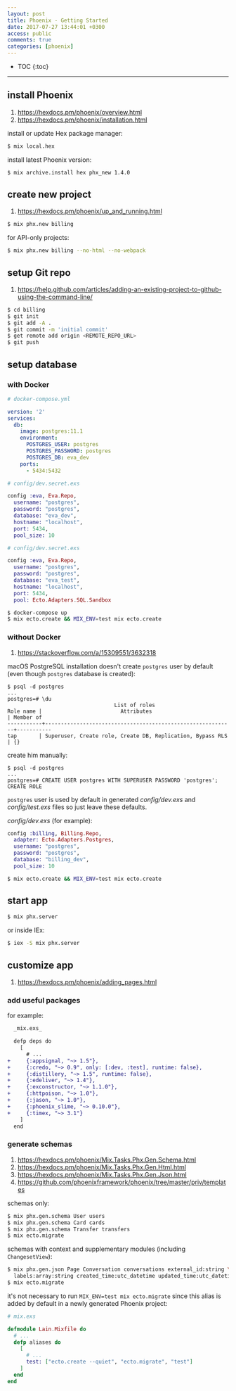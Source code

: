 ```yaml
---
layout: post
title: Phoenix - Getting Started
date: 2017-07-27 13:44:01 +0300
access: public
comments: true
categories: [phoenix]
---
```


<!-- more -->

* TOC
{:toc}
<hr>

install Phoenix
---------------

1. <https://hexdocs.pm/phoenix/overview.html>
2. <https://hexdocs.pm/phoenix/installation.html>

install or update Hex package manager:

```sh
$ mix local.hex
```

install latest Phoenix version:

```sh
$ mix archive.install hex phx_new 1.4.0
```

create new project
------------------

1. <https://hexdocs.pm/phoenix/up_and_running.html>

```sh
$ mix phx.new billing
```

for API-only projects:

```sh
$ mix phx.new billing --no-html --no-webpack
```

setup Git repo
---------------

1. <https://help.github.com/articles/adding-an-existing-project-to-github-using-the-command-line/>

```sh
$ cd billing
$ git init
$ git add -A .
$ git commit -m 'initial commit'
$ get remote add origin <REMOTE_REPO_URL>
$ git push
```

setup database
---------------

### with Docker

```yaml
# docker-compose.yml

version: '2'
services:
  db:
    image: postgres:11.1
    environment:
      POSTGRES_USER: postgres
      POSTGRES_PASSWORD: postgres
      POSTGRES_DB: eva_dev
    ports:
      - 5434:5432
```

```elixir
# config/dev.secret.exs

config :eva, Eva.Repo,
  username: "postgres",
  password: "postgres",
  database: "eva_dev",
  hostname: "localhost",
  port: 5434,
  pool_size: 10
```

```elixir
# config/dev.secret.exs

config :eva, Eva.Repo,
  username: "postgres",
  password: "postgres",
  database: "eva_test",
  hostname: "localhost",
  port: 5434,
  pool: Ecto.Adapters.SQL.Sandbox
```

```sh
$ docker-compose up
$ mix ecto.create && MIX_ENV=test mix ecto.create
```

### without Docker

1. <https://stackoverflow.com/a/15309551/3632318>

macOS PostgreSQL installation doesn't create `postgres` user by default
(even though `postgres` database is created):

```
$ psql -d postgres
...
postgres=# \du
                                  List of roles
Role name |                         Attributes                         | Member of
-----------+------------------------------------------------------------+-----------
tap       | Superuser, Create role, Create DB, Replication, Bypass RLS | {}
```

create him manually:

```
$ psql -d postgres
...
postgres=# CREATE USER postgres WITH SUPERUSER PASSWORD 'postgres';
CREATE ROLE
```

`postgres` user is used by default in generated _config/dev.exs_ and
_config/test.exs_ files so just leave these defaults.

_config/dev.exs_ (for example):

```elixir
config :billing, Billing.Repo,
  adapter: Ecto.Adapters.Postgres,
  username: "postgres",
  password: "postgres",
  database: "billing_dev",
  pool_size: 10
```

```sh
$ mix ecto.create && MIX_ENV=test mix ecto.create
```

start app
---------

```sh
$ mix phx.server
```

or inside IEx:

```sh
$ iex -S mix phx.server
```

customize app
-------------

1. <https://hexdocs.pm/phoenix/adding_pages.html>

### add useful packages

for example:

```diff
  _mix.exs_

  defp deps do
    [
      # ...
+     {:appsignal, "~> 1.5"},
+     {:credo, "~> 0.9", only: [:dev, :test], runtime: false},
+     {:distillery, "~> 1.5", runtime: false},
+     {:edeliver, "~> 1.4"},
+     {:exconstructor, "~> 1.1.0"},
+     {:httpoison, "~> 1.0"},
+     {:jason, "~> 1.0"},
+     {:phoenix_slime, "~> 0.10.0"},
+     {:timex, "~> 3.1"}
    ]
  end
```

### generate schemas

1. <https://hexdocs.pm/phoenix/Mix.Tasks.Phx.Gen.Schema.html>
2. <https://hexdocs.pm/phoenix/Mix.Tasks.Phx.Gen.Html.html>
3. <https://hexdocs.pm/phoenix/Mix.Tasks.Phx.Gen.Json.html>
4. <https://github.com/phoenixframework/phoenix/tree/master/priv/templates>

schemas only:

```sh
$ mix phx.gen.schema User users
$ mix phx.gen.schema Card cards
$ mix phx.gen.schema Transfer transfers
$ mix ecto.migrate
```

schemas with context and supplementary modules (including `ChangesetView`):

```sh
$ mix phx.gen.json Page Conversation conversations external_id:string \
  labels:array:string created_time:utc_datetime updated_time:utc_datetime
$ mix ecto.migrate
```

it's not necessary to run `MIX_ENV=test mix ecto.migrate` since this alias
is added by default in a newly generated Phoenix project:

```elixir
# mix.exs

defmodule Lain.Mixfile do
  # ...
  defp aliases do
    [
      # ...
      test: ["ecto.create --quiet", "ecto.migrate", "test"]
    ]
  end
end
```
